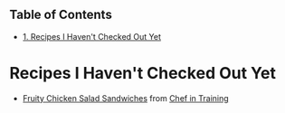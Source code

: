 <div id="table-of-contents">
<h2>Table of Contents</h2>
<div id="text-table-of-contents">
<ul>
<li><a href="#orgheadline1">1. Recipes I Haven't Checked Out Yet</a></li>
</ul>
</div>
</div>

# Recipes I Haven't Checked Out Yet<a id="orgheadline1"></a>

-   [Fruity Chicken Salad Sandwiches](http://www.chef-in-training.com/2012/06/fruity-chicken-salad-sandwiches/) from [Chef in Training](http://www.chef-in-training.com/)
